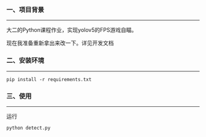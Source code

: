 
### 一、项目背景
---
大二的Python课程作业，实现yolov5的FPS游戏自瞄。

现在我准备重新拿出来改一下。详见开发文档
### 二、安装环境
----
```
pip install -r requirements.txt
```

### 三、使用
---
运行
```
python detect.py
```
